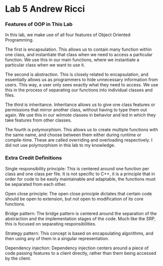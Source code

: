 # Lab 5 Andrew Ricci

### Features of OOP in This Lab

In this lab, we make use of all four features of Object Oriented Programming. 

The first is encapsulation. This allows us to contain many function within one class, and instantiate that class when we need to access a particular function. We use this in our main functions, where we instantiate a particular class when we want to use it.

The second is abstraction. This is closely related to encapsulation, and essentially allows us as programmers to hide unnecessary information from users. This way, a user only sees exactly what they need to access. We use this in the process of separating our functions into individual classes and files.

The third is inheritance. Inheritance allows us to give one class features or permissions that mirror another class, without having to type them out again. We use this in our wiimote classes in behavior and led in which they take features from other classes.

The fourth is polymorphism. This allows us to create multiple functions with the same name, and choose between them either during runtime or compile-time. These are called overriding and overloading respectively. I did not use polymorphism in this lab to my knowledge.

### Extra Credit Definitions

Single responsibility principle: This is centered around one function per class and one class per file. It is not specific to C++, it is a principle that in order for code to be easily maintainable and adaptable, the functions must be separated from each other.

Open close principle: The open close principle dictates that certain code should be open to extension, but not open to modification of its core functions.

Bridge pattern: The bridge pattern is centered around the separation of the abstraction and the implementation stages of the code. Much like the SRP, this is focused on separating responsibilities.

Strategy pattern: This concept is based on encapsulating algorithms, and then using any of them in a singular representation.

Dependency injection: Dependency injection centers around a piece of code passing features to a client directly, rather than them being accessed by the client.




